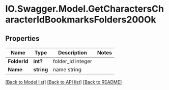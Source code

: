 # IO.Swagger.Model.GetCharactersCharacterIdBookmarksFolders200Ok
## Properties

Name | Type | Description | Notes
------------ | ------------- | ------------- | -------------
**FolderId** | **int?** | folder_id integer | 
**Name** | **string** | name string | 

[[Back to Model list]](../README.md#documentation-for-models) [[Back to API list]](../README.md#documentation-for-api-endpoints) [[Back to README]](../README.md)

